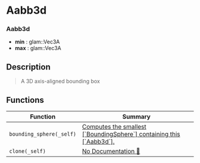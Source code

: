 # Aabb3d

### Aabb3d

- **min** : glam::Vec3A
- **max** : glam::Vec3A

## Description

>  A 3D axis-aligned bounding box

## Functions

| Function | Summary |
| --- | --- |
| `bounding_sphere(_self)` | [ Computes the smallest \[\`BoundingSphere\`\] containing this \[\`Aabb3d\`\]\.](./aabb3d/bounding_sphere.md) |
| `clone(_self)` | [No Documentation 🚧](./aabb3d/clone.md) |